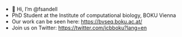 - 👋 Hi, I’m @fsandell
- PhD Student at the Institute of computational biology, BOKU Vienna
- Our work can be seen here: https://bvseq.boku.ac.at/
- Join us on Twitter: https://twitter.com/icbboku?lang=en
